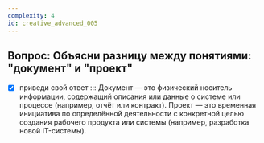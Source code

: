 ```yaml
---
complexity: 4
id: creative_advanced_005
---
```

## Вопрос: Объясни разницу между понятиями: "документ" и "проект"

- [x] приведи свой ответ  ::: Документ — это физический носитель информации, содержащий описания или данные о системе или процессе (например, отчёт или контракт). Проект — это временная инициатива по определённой деятельности с конкретной целью создания рабочего продукта или системы (например, разработка новой IT-системы).
